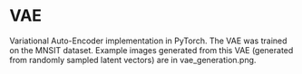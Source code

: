 # VAE
Variational Auto-Encoder implementation in PyTorch. The VAE was trained on the MNSIT dataset. Example images generated from this VAE (generated from randomly sampled latent vectors) are in vae_generation.png.
